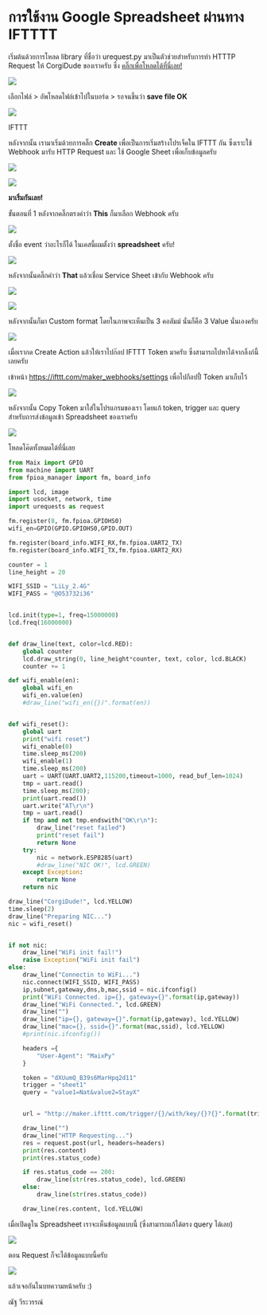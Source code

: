 # การใช้งาน Google Spreadsheet ผ่านทาง IFTTTT

เริ่มต้นด้วยการโหลด library ที่ชื่อว่า urequest.py มาเป็นตัวช่วยสำหรับการทำ HTTTP Request ให้ CorgiDude ของเราครับ ซึ่ง [คลิ๊กเพื่อโหลดได้ที่นี่เลย!](https://gist.github.com/NAzT/5821cacdb98d9eb28d30a597186e4be1/archive/bc072c17109a8be64e7885161516f778cf181464.zip)

![](https://ff.lnwfile.com/_/ff/_raw/zw/xa/1n.png)

เลือกไฟล์ > อัพโหลดไฟล์เข้าไปในบอร์ด > รอจนขึ้นว่า **save file OK**

![](https://ff.lnwfile.com/_/ff/_raw/ch/p7/dh.png)

IFTTT

หลังจากนั้น เรามาเริ่มด้วยการคลิ๊ก **Create** เพื่อเป็นการเริ่มสร้างโปรเจ็คใน IFTTT กัน
ซึ่งเราะใช้ Webhook มารับ HTTP Request และ ใช้ Google Sheet เพื่อเก็บข้อมูลครับ

![](https://ff.lnwfile.com/_/ff/_raw/ai/o0/g6.png)

![](https://ff.lnwfile.com/_/ff/_raw/m2/10/hn.png)

**มาเริ่มกันเลย!**

ขั้นตอนที่ 1 หลังจากคลิ๊กตรงคำว่า **This** ก็มาเลือก Webhook ครับ

![](https://ff.lnwfile.com/_/ff/_raw/zs/qp/gy.png)

ตั้งชื่อ event ว่าอะไรก็ได้ ในเคสนี้ผมตั้งว่า **spreadsheet** ครับ!

![](https://ff.lnwfile.com/_/ff/_raw/bc/ib/r3.png)

หลังจากนั้นคลิ๊กคำว่า **That** แล้วเชื่อม Service Sheet เข้ากับ Webhook ครับ

![](https://ff.lnwfile.com/_/ff/_raw/g2/za/92.png)

![](https://ff.lnwfile.com/_/ff/_raw/gm/xa/je.png)

หลังจากนั้นก็มา Custom format โดยในภาพจะเห็นเป็น 3 คอลัมม์ นั่นก็คือ 3 Value นั่นเองครับ

![](https://ff.lnwfile.com/_/ff/_raw/zo/vk/eg.png)

เมื่อเรากด Create Action แล้วให้เราไปก๊อป IFTTT Token มาครับ ซึ่งสามารถไปหาได้จากลิ้งก์นี้เลยครับ

เข้าหน้า https://ifttt.com/maker_webhooks/settings เพื่อไปกีอปปี้ Token มาเก็บไว้

![](https://ff.lnwfile.com/_/ff/_raw/pq/5c/m5.png)

หลังจากนั้น Copy Token มาใส่ในโปรแกรมของเรา โดยแก้ token, trigger และ query สำหรับการส่งข้อมูลเข้า Spreadsheet ของเราครับ

![](https://ff.lnwfile.com/_/ff/_raw/a5/j6/rz.png)

โหลดโค๊ดทั้งหมดได้ที่นี่เลย

```python
from Maix import GPIO
from machine import UART
from fpioa_manager import fm, board_info

import lcd, image
import usocket, network, time
import urequests as request

fm.register(8, fm.fpioa.GPIOHS0)
wifi_en=GPIO(GPIO.GPIOHS0,GPIO.OUT)

fm.register(board_info.WIFI_RX,fm.fpioa.UART2_TX)
fm.register(board_info.WIFI_TX,fm.fpioa.UART2_RX)

counter = 1
line_height = 20

WIFI_SSID = "LiLy_2.4G"
WIFI_PASS = "@O53732i36"


lcd.init(type=1, freq=15000000)
lcd.freq(16000000)


def draw_line(text, color=lcd.RED):
    global counter
    lcd.draw_string(0, line_height*counter, text, color, lcd.BLACK)
    counter += 1

def wifi_enable(en):
    global wifi_en
    wifi_en.value(en)
    #draw_line("wifi_en({})".format(en))


def wifi_reset():
    global uart
    print("wifi reset")
    wifi_enable(0)
    time.sleep_ms(200)
    wifi_enable(1)
    time.sleep_ms(200)
    uart = UART(UART.UART2,115200,timeout=1000, read_buf_len=1024)
    tmp = uart.read()
    time.sleep_ms(200);
    print(uart.read())
    uart.write("AT\r\n")
    tmp = uart.read()
    if tmp and not tmp.endswith("OK\r\n"):
        draw_line("reset failed")
        print("reset fail")
        return None
    try:
        nic = network.ESP8285(uart)
        #draw_line("NIC OK!", lcd.GREEN)
    except Exception:
        return None
    return nic

draw_line("CorgiDude!", lcd.YELLOW)
time.sleep(2)
draw_line("Preparing NIC...")
nic = wifi_reset()


if not nic:
    draw_line("WiFi init fail!")
    raise Exception("WiFi init fail")
else:
    draw_line("Connectin to WiFi...")
    nic.connect(WIFI_SSID, WIFI_PASS)
    ip,subnet,gateway,dns,b,mac,ssid = nic.ifconfig()
    print("WiFi Connected. ip={}, gateway={}".format(ip,gateway))
    draw_line("WiFi Connected.", lcd.GREEN)
    draw_line("")
    draw_line("ip={}, gateway={}".format(ip,gateway), lcd.YELLOW)
    draw_line("mac={}, ssid={}".format(mac,ssid), lcd.YELLOW)
    #print(nic.ifconfig())

    headers ={
        "User-Agent": "MaixPy"
    }

    token = "dXUumQ_B39s6MarHpq2d11"
    trigger = "sheet1"
    query = "value1=Nat&value2=StayX"


    url = "http://maker.ifttt.com/trigger/{}/with/key/{}?{}".format(trigger, token, query)

    draw_line("")
    draw_line("HTTP Requesting...")
    res = request.post(url, headers=headers)
    print(res.content)
    print(res.status_code)

    if res.status_code == 200:
        draw_line(str(res.status_code), lcd.GREEN)
    else:
        draw_line(str(res.status_code))

    draw_line(res.content, lcd.YELLOW)
```

เมื่อเปิดดูใน Spreadsheet เราจะเห็นข้อมูลแบบนี้ (ซึ่งสามารถแก้ได้ตรง query ได้เลย)

![](https://ff.lnwfile.com/_/ff/_raw/jm/k2/ki.png)

ตอน Request ก็จะได้ข้อมูลแบบนี้ครับ

![](https://ff.lnwfile.com/_/ff/_raw/f9/dm/jb.jpg)

แล้วเจอกันในบทความหน้าครับ :)

ณัฐ วีระวรรณ์
